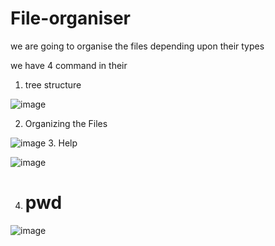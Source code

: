 # File-organiser
we are going to organise the files depending upon their types 


we have 4 command in their 


1. tree structure 
  
  ![image](https://user-images.githubusercontent.com/55507908/133430069-32fb2b1e-02d2-4a76-be5f-545a503c3c59.png)

2. Organizing the Files

![image](https://user-images.githubusercontent.com/55507908/133430445-667e74e2-cdef-4e9d-ac0c-9f5e577700bf.png)
3. Help

![image](https://user-images.githubusercontent.com/55507908/133430592-ca6ef300-cb01-4caf-9b1c-a77472e5caf2.png)

4. <h1>pwd</h1>

![image](https://user-images.githubusercontent.com/55507908/133430523-3c3212f8-4637-4f0e-b44b-55c58a5f6a3c.png)




  

